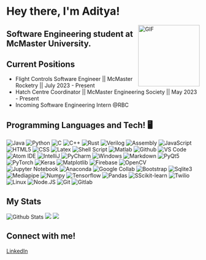 # Hey there, I'm Aditya!

<img align="right" alt="GIF" height="160px" src="https://media.giphy.com/media/du3J3cXyzhj75IOgvA/giphy.gif" />

## Software Engineering student at McMaster University.

## Current Positions
* Flight Controls Software Engineer || McMaster Rocketry || July 2023 - Present
* Hatch Centre Coordinator || McMaster Engineering Society || May 2023 - Present
* Incoming Software Engineering Intern @RBC

## Programming Languages and Tech! 🖥️
![Java](https://img.shields.io/badge/Java-%237883ff?style=for-the-badge&logo=JAVA&logoColor=%23ffffff)
![Python](https://img.shields.io/badge/Python-%2380fffb?style=for-the-badge&logo=PYTHON&logoColor=%23ffffff)
![C](https://img.shields.io/badge/C-%2378f1ff?style=for-the-badge&logo=C&logoColor=%23ffffff)
![C++](https://img.shields.io/badge/C%2B%2B-%232ed5ff?style=for-the-badge&logo=C%2B%2B&logoColor=%23ffffff)
![Rust](https://img.shields.io/badge/RUST-%23be63ff?style=for-the-badge&logo=Rust&logoColor=%23ffffff)
![Verilog](https://img.shields.io/badge/Verilog-%23ff8cd9?style=for-the-badge&logo=Verilog&logoColor=%23ffffff)
![Assembly](https://img.shields.io/badge/Assembly-%23544bb8?style=for-the-badge&logo=ARM&logoColor=%23ffffff)
![JavaScript](https://img.shields.io/badge/JavaScript-%ff3b68?style=for-the-badge&logo=JavaScript&logoColor=%23ffffff)
![HTML5](https://img.shields.io/badge/HTML5-%23ffadef?style=for-the-badge&logo=HTML5&logoColor=%23ffffff)
![CSS](https://img.shields.io/badge/CSS-%23bc7dff?style=for-the-badge&logo=CSS&logoColor=%23ffffff)
![Latex](https://img.shields.io/badge/Latex-%2382ffae?style=for-the-badge&logo=latex&logoColor=white)
![Shell Script](https://img.shields.io/badge/shell%20script-%235e00f5?style=for-the-badge&logo=BASH&logoColor=white)
![Matlab](https://img.shields.io/badge/Matlab-%238ff8ff?style=for-the-badge&logo=MathWorks&logoColor=white)
![Github](https://img.shields.io/badge/Github-%23ff006f?style=for-the-badge&logo=Github&logoColor=%23ffffff)
![VS Code](https://img.shields.io/badge/Visual%20Studio%20Code-%23e1ff9c?style=for-the-badge&logo=Visual%20Studio%20Code&logoColor=%23ffffff)
![Atom IDE](https://img.shields.io/badge/Atom%20IDE-%23002fff?style=for-the-badge&logoColor=white)
![IntelliJ](https://img.shields.io/badge/IntelliJ-%2373ffc5?style=for-the-badge&logo=intellijidea&logoColor=%23ffffff)
![PyCharm](https://img.shields.io/badge/PyCharm-%2373f1ff?style=for-the-badge&logo=PyCharm&logoColor=%23ffffff)
![Windows](https://img.shields.io/badge/Windows-%2373a4ff?style=for-the-badge&logo=Windows&logoColor=%23ffffff)
![Markdown](https://img.shields.io/badge/Markdown-%23d470ff?style=for-the-badge&logo=Markdown&logoColor=%23ffffff)
![PyQt5](https://img.shields.io/badge/PyQt5-%2300ff00?style=for-the-badge&logo=Python&logoColor=%23ffffff)
![PyTorch](https://img.shields.io/badge/PyTorch-%23000dff?style=for-the-badge&logo=pytorch&logoColor=%23ffffff)
![Keras](https://img.shields.io/badge/Keras-%23f3cfff?style=for-the-badge&logo=keras&logoColor=white)
![Matplotlib](https://img.shields.io/badge/Matplotlib-%235c21ff?style=for-the-badge&logo=matplotlib&logoColor=white)
![Firebase](https://img.shields.io/badge/Firebase-%23ffe354?style=for-the-badge&logo=Firebase&logoColor=%23ffffff)
![OpenCV](https://img.shields.io/badge/OpenCV-%23ffc954?style=for-the-badge&logo=OpenCV&logoColor=%23ffffff)
![Jupyter Notebook](https://img.shields.io/badge/Jupyter%20Notebook-%23ff99b8?style=for-the-badge&logo=jupyter&logoColor=%23ffffff)
![Anaconda](https://img.shields.io/badge/Anaconda-%23ff0044?style=for-the-badge&logo=Anaconda&logoColor=white)
![Google Collab](https://img.shields.io/badge/Google%20Collab-%23ff596a?style=for-the-badge&logo=Google&logoColor=%23ffffff)
![Bootstrap](https://img.shields.io/badge/Bootstrap-%23ff00aa?style=for-the-badge)
![Sqlite3](https://img.shields.io/badge/Sqlite3-%23ff8ce2?style=for-the-badge&logo=sqlite&logoColor=%23ffffff)
![Mediapipe](https://img.shields.io/badge/Mediapipe-%233f9e72?style=for-the-badge&logo=google&logoColor=white)
![Numpy](https://img.shields.io/badge/Numpy-%23bc5eff?style=for-the-badge&logo=Numpy&logoColor=%23ffffff)
![Tensorflow](https://img.shields.io/badge/Tensorflow-%23ee54ff?style=for-the-badge&logo=tensorflow&logoColor=white)
![Pandas](https://img.shields.io/badge/Pandas-%2300b3ff?style=for-the-badge&logo=pandas&logoColor=white)
![SScikit-learn](https://img.shields.io/badge/Sklearn-%2396eeff?style=for-the-badge&logo=scikit-learn&logoColor=%23ffffff)
![Twilio](https://img.shields.io/badge/Twilio-%2300ffb3?style=for-the-badge&logo=twilio&logoColor=white)
![Linux](https://img.shields.io/badge/Linux-%23d294ff?style=for-the-badge&logo=Linux&logoColor=white)
![Node.JS](https://img.shields.io/badge/Node.JS-%236155ab?style=for-the-badge&logo=node.js&logoColor=white)
![Git](https://img.shields.io/badge/Git-%3e00fa?style=for-the-badge&logo=git&logoColor=white)
![Gitlab](https://img.shields.io/badge/GitLab-%23950aff?style=for-the-badge&logo=gitlab&logoColor=white)



## My Stats
![Github Stats](https://github-readme-stats.vercel.app/api?username=Aditya-Tripuraneni&count_private=true&show_icons=true&theme=radical)
![](http://github-profile-summary-cards.vercel.app/api/cards/repos-per-language?username=Aditya-Tripuraneni&theme=radical)
![](http://github-profile-summary-cards.vercel.app/api/cards/most-commit-language?username=Aditya-Tripuraneni&theme=radical)


## Connect with me!
[LinkedIn](https://www.linkedin.com/in/aditya-tripuraneni-66b438240/) 



